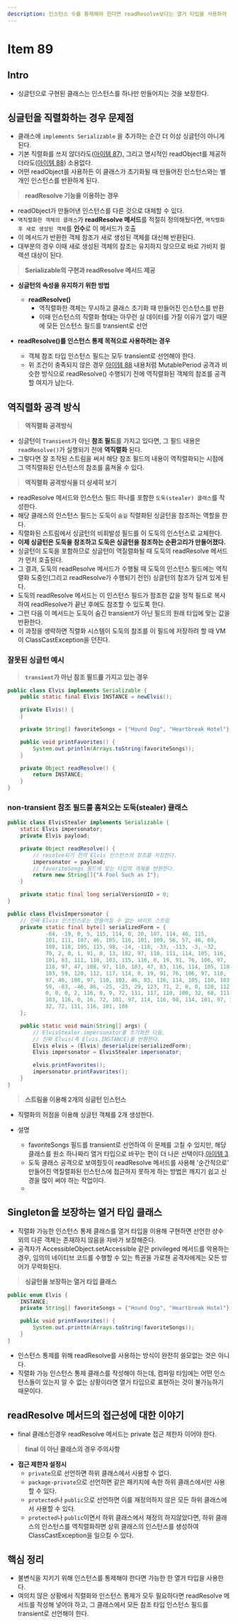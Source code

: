 ```yaml
---
description: 인스턴스 수를 통제해야 한다면 readResolve보다는 열거 타입을 사용하라
---
```


# Item 89

## Intro

- 싱글턴으로 구현된 클래스는 인스턴스를 하나만 만들어지는 것을 보장한다.

## 싱글턴을 직렬화하는 경우 문제점

- 클래스에 `implements Serializable` 을 추가하는 순간 더 이상 싱글턴이 아니게 된다.
- 기본 직렬화를 쓰지 않더라도([아이템 87]()), 그리고 명시적인 readObject를 제공하더라도([아이템 88]()) 소용없다.
- 어떤 readObject를 사용하든 이 클래스가 초기화될 때 만들어진 인스턴스와는 별개인 인스턴스를 반환하게 된다.

> **readResolve 기능을 이용하는 경우**

- readObject가 만들어낸 인스턴스를 다른 것으로 대체할 수 있다.
- `역직렬화한 객체의 클래스`가 **readResolve 메서드**를 적절히 정의해뒀다면, `역직렬화 후 새로 생성된 객체`를 **인수**로 이 메서드가 호출
- 이 메서드가 반환한 객체 참조가 새로 생성된 객체를 대신해 반환된다.
- 대부분의 경우 이때 새로 생성된 객체의 참조는 유지하지 않으므로 바로 가비지 컬렉션 대상이 된다.

> **Serializable의 구현과 readResolve 메서드 제공**

- **싱글턴의 속성을 유지하기 위한 방법**
	- **readResolve()**
		- 역직렬화한 객체는 무시하고 클래스 초기화 때 만들어진 인스턴스를 반환
		- 이때 인스턴스의 직렬화 형태는 아무런 실 데이터를 가질 이유가 없기 때문에 모든 인스턴스 필드를 transient로 선언

- **readResolve()를 인스턴스 통제 목적으로 사용하려는 경우**
	- 객체 참조 타입 인스턴스 필드는 모두 transient로 선언해야 한다.
	- 위 조건이 충족되지 않은 경우 [아이템 88]() 내용처럼 MutablePeriod 공격과 비슷한 방식으로 readResolve() 수행되기 전에 역직렬화된 객체의 참조를 공격할 여지가 남는다.

## 역직렬화 공격 방식

> **역직렬화 공격방식**

- 싱글턴이 `Transient`가 아닌 **참조 필드**를 가지고 있다면, 그 필드 내용은 `readResolve()`가 실행되기 전에 **역직렬화** 된다.
- 그렇다면 잘 조작된 스트림을 써서 해당 참조 필드의 내용이 역직렬화되는 시점에 그 역직렬화된 인스턴스의 참조를 훔쳐올 수 있다.

> **역직렬화 공격방식을 더 상세히 보기**

- readResolve 메서드와 인스턴스 필드 하나를 포함한 `도둑(stealer) 클래스`를 작성한다.
- 해당 클래스의 인스턴스 필드는 도둑이 `숨길` 직렬화된 싱글턴을 참조하는 역할을 한다.
- 직렬화된 스트림에서 싱글턴의 비휘발성 필드를 이 도둑의 인스턴스로 교체한다.
- **이제 싱글턴은 도둑을 참조하고 도둑은 싱글턴을 참조하는 순환고리가 만들어졌다.**
- 싱글턴이 도둑을 포함하므로 싱글턴이 역질렬화될 때 도둑의 readResolve 메서드가 먼저 호출된다.
- 그 결과, 도둑의 readResolve 메서드가 수행될 때 도둑의 인스턴스 필드에는 역직렬화 도중인(그리고 readResolve가 수행되기 전인) 싱글턴의 참조가 담겨 있게 된다.
- 도둑의 readResolve 메서드는 이 인스턴스 필드가 팜조한 값을 정적 필드로 복사하여 readResolve가 끝난 후에도 참조할 수 있도록 한다.
- 그런 다음 이 메서드는 도둑이 숨긴 transient가 아닌 필드의 원래 타입에 맞는 값을 반환한다.
- 이 과정을 생략하면 직렬화 시스템이 도둑의 참조를 이 필드에 저장하려 할 때 VM이 ClassCastException을 던진다.

### 잘못된 싱글턴 예시

> **`transient`가 아닌 참조 필드를 가지고 있는 경우**

```java
public class Elvis implements Serializable {
    public static final Elvis INSTANCE = newElvis();

    private Elvis() {
    }

    private String[] favoriteSongs = {"Hound Dog", "Heartbreak Hotel"};

    public void printFavorites() {
        System.out.println(Arrays.toString(favoriteSongs));
    }

    private Object readResolve() {
        return INSTANCE;
    }
}
```

### non-transient 참조 필드를 훔쳐오는 도둑(stealer) 클래스

```java
public class ElvisStealer implements Serializable {
    static Elvis impersonator;
    private Elvis payload;

    private Object readResolve() {
        // resolve되기 전의 Elvis 인스턴스의 참조를 저장한다. 
        impersonator = payload;
        // favoriteSongs 필드에 맞는 타입의 객체를 반환한다. 
        return new String[]{"A Fool Such as I"};
    }

    private static final long serialVersionUID = 0;
}
```

```java
public class ElvisImpersonator {
    // 진짜 Elvis 인스턴스로는 만들어질 수 없는 바이트 스트림
    private static final byte[] serializedForm = {
            -84, -19, 0, 5, 115, 114, 0, 20, 107, 114, 46, 115,
            101, 111, 107, 46, 105, 116, 101, 109, 56, 57, 46, 69,
            108, 118, 105, 115, 98, -14, -118, -33, -113, -3, -32,
            70, 2, 0, 1, 91, 0, 13, 102, 97, 118, 111, 114, 105, 116,
            101, 83, 111, 110, 103, 115, 116, 0, 19, 91, 76, 106, 97,
            118, 97, 47, 108, 97, 110, 103, 47, 83, 116, 114, 105, 110,
            103, 59, 120, 112, 117, 114, 0, 19, 91, 76, 106, 97, 118,
            97, 46, 108, 97, 110, 103, 46, 83, 116, 114, 105, 110, 103,
            59, -83, -46, 86, -25, -23, 29, 123, 71, 2, 0, 0, 120, 112,
            0, 0, 0, 2, 116, 0, 9, 72, 111, 117, 110, 100, 32, 68, 111,
            103, 116, 0, 16, 72, 101, 97, 114, 116, 98, 114, 101, 97, 107,
            32, 72, 111, 116, 101, 108
    };

    public static void main(String[] args) {
        // ElvisStealer.impersonator를 초기화한 다음,
        // 진짜 Elvis(즉 Elvis.INSTANCE)를 반환한다.
        Elvis elvis = (Elvis) deserialize(serializedForm);
        Elvis impersonator = ElvisStealer.impersonator;

        elvis.printFavorites();
        impersonator.printFavorites();
    }
}
```

> **스트림을 이용해 2개의 싱글턴 인스턴스**

- 직렬화의 허점을 이용해 싱글턴 객체를 2개 생성한다.

- 설명
	- favoriteSongs 필드를 transient로 선언하여 이 문제를 고칠 수 있지만, 해당 클래스를 원소 하나짜리 열거 타입으로 바꾸는 편이 더 나은 선택이다.[아이템 3]()
	- 도둑 클래스 공격으로 보여줬듯이 readResolve 메서드를 사용해 '순간적으로' 만들어진 역질렬화된 인스턴스에 접근하지 못하게 하는 방법은 깨지기 쉽고 신경을 많이 써야 하는 작업이다.
	-

## Singleton을 보장하는 열거 타입 클래스

- 직렬화 가능한 인스턴스 통제 클래스를 열거 타입을 이용해 구현하면 선언한 상수 외의 다른 객체는 존재하지 않음을 자바가 보장해준다.
- 공격자가 AccessibleObject.setAccessible 같은 privileged 메서드를 악용하는 경우, 임의의 네이티브 코드를 수행할 수 있는 특권을 가로챈 공격자에게는 모든 방어가 무력화된다.

> **싱글턴을 보장하는 열거 타입 클래스**

```java
public enum Elvis {
    INSTANCE;
    private String[] favoriteSongs = {"Hound Dog", "Heartbreak Hotel"};

    public void printFavorites() {
        System.out.printtn(Arrays.toString(favoriteSongs));
    }
}
```

- 인스턴스 통제를 위해 readResolve를 사용하는 방식이 완전히 쓸모없는 것은 아니다.
- 직렬화 가능 인스턴스 통제 클래스를 작성해야 하는데, 컴파일 타임에는 어떤 인스턴스들이 있는지 알 수 없는 상황이라면 열거 타입으로 표현하는 것이 불가능하기 때문이다.

## readResolve 메서드의 접근성에 대한 이야기

- final 클래스인경우 readResolve 메서드는 private 접근 제한자 이어야 한다.

> **final 이 아닌 클래스의 경우 주의사항**

- **접근 제한자 설정시**
	- `private`으로 선언하면 하위 클래스에서 사용할 수 없다.
	- `package-private`으로 선언하면 같은 패키지에 속한 하위 클래스에서만 사용할 수 있다.
	- `protected`나 `public`으로 선언하면 이를 재정의하지 않은 모든 하위 클래스에서 사용할 수 있다.
	- `protected`나 `public`이면서 하위 클래스에서 재정의 하지않았다면, 하위 클래스의 인스턴스를 역직렬화하면 상위 클래스의 인스턴스를 생성하여 ClassCastException을 일으킬 수 있다.

## 핵심 정리

- 불변식을 지키기 위해 인스턴스를 통제해야 한다면 가능한 한 열거 타입을 사용한다.
- 여의치 않은 상황에서 직렬화와 인스턴스 통제가 모두 필요하다면 readResolve 메서드를 작성해 넣어야 하고, 그 클래스에서 모든 참조 타입 인스턴스 필드를 transient로 선언해야 한다.

